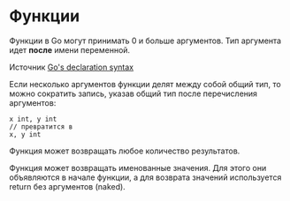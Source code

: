 # Функции

Функции в Go могут принимать 0 и больше аргументов. Тип аргумента идет **после** имени переменной.

Источник [Go's declaration syntax](https://go.dev/blog/declaration-syntax)

Если несколько аргументов функции делят между собой общий тип, то можно сократить запись, указав общий тип после перечисления аргументов:

```
x int, y int
// превратится в
x, y int
```

Функция может возвращать любое количество результатов.

Функция может возвращать именованные значения. Для этого они объявляются в начале функции, а для возврата значений используется return без аргументов (naked).